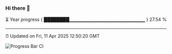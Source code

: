 ### Hi there 👋

⏳ Year progress { ████████▁▁▁▁▁▁▁▁▁▁▁▁▁▁▁▁▁▁▁▁▁▁ } 27.54 %

---

⏰ Updated on Fri, 11 Apr 2025 12:50:20 GMT

![Progress Bar CI](https://github.com/DhruviPatel157/GitHub-Actions-Demo/workflows/Progress%20Bar%20CI/badge.svg)
